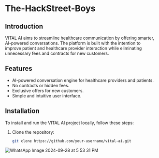 # The-HackStreet-Boys

## Introduction

VITAL AI aims to streamline healthcare communication by offering smarter, AI-powered conversations. The platform is built with the intention to improve patient and healthcare provider interaction while eliminating unnecessary fees and contracts for new customers.

## Features
- AI-powered conversation engine for healthcare providers and patients.
- No contracts or hidden fees.
- Exclusive offers for new customers.
- Simple and intuitive user interface.

## Installation

To install and run the VITAL AI project locally, follow these steps:

1. Clone the repository:
   ```bash
   git clone https://github.com/your-username/vital-ai.git


![WhatsApp Image 2024-09-28 at 5 53 31 PM](https://github.com/user-attachments/assets/16f7bcd9-e3ad-44b8-8bc3-5980fafe8d8c)
